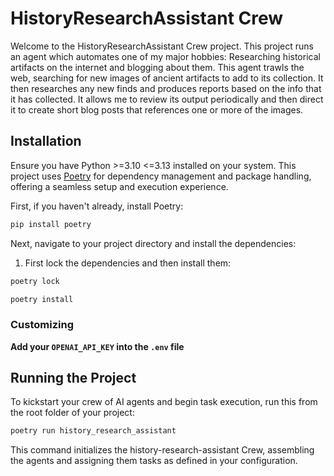 # HistoryResearchAssistant Crew

Welcome to the HistoryResearchAssistant Crew project. This project runs an agent which automates one of my major hobbies: Researching historical artifacts on the internet and blogging about them. This agent trawls the web, searching for new images of ancient artifacts to add to its collection. It then researches any new finds and produces reports based on the info that it has collected. It allows me to review its output periodically and then direct it to create short blog posts that references one or more of the images. 

## Installation

Ensure you have Python >=3.10 <=3.13 installed on your system. This project uses [Poetry](https://python-poetry.org/) for dependency management and package handling, offering a seamless setup and execution experience.

First, if you haven't already, install Poetry:

```bash
pip install poetry
```

Next, navigate to your project directory and install the dependencies:

1. First lock the dependencies and then install them:
```bash
poetry lock
```
```bash
poetry install
```
### Customizing

**Add your `OPENAI_API_KEY` into the `.env` file**

## Running the Project

To kickstart your crew of AI agents and begin task execution, run this from the root folder of your project:

```bash
poetry run history_research_assistant
```

This command initializes the history-research-assistant Crew, assembling the agents and assigning them tasks as defined in your configuration.